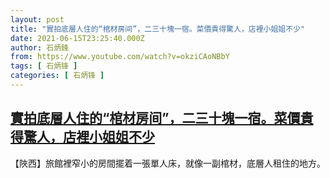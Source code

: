```yaml
---
layout: post
title: "實拍底層人住的“棺材房间”，二三十塊一宿。菜價貴得驚人，店裡小姐姐不少"
date: 2021-06-15T23:25:40.000Z
author: 石炳鋒
from: https://www.youtube.com/watch?v=okziCAoNBbY
tags: [ 石炳锋 ]
categories: [ 石炳锋 ]
---
```

<!--1623799540000-->
[實拍底層人住的“棺材房间”，二三十塊一宿。菜價貴得驚人，店裡小姐姐不少](https://www.youtube.com/watch?v=okziCAoNBbY)
------

<div>
【陜西】旅館裡窄小的房間擺着一張單人床，就像一副棺材，底層人租住的地方。
</div>
